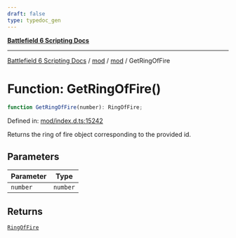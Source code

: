 ```yaml
---
draft: false
type: typedoc_gen
---
```


[**Battlefield 6 Scripting Docs**](../../../_index.md)

***

[Battlefield 6 Scripting Docs](../../../_index.md) / [mod](../../_index.md) / [mod](../_index.md) / GetRingOfFire

# Function: GetRingOfFire()

```ts
function GetRingOfFire(number): RingOfFire;
```

Defined in: [mod/index.d.ts:15242](https://github.com/battlefield-portal-community/portal-docs/blob/ff09b2690670f74de7e97198022e5a97ff1161ff/generators/santiago/mod/index.d.ts#L15242)

Returns the ring of fire object corresponding to the provided id.

## Parameters

| Parameter | Type |
| ------ | ------ |
| `number` | `number` |

## Returns

[`RingOfFire`](../RingOfFire/_index.md)
